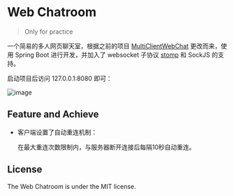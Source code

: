 # Web Chatroom
> Only for practice

一个简易的多人网页聊天室，根据之前的项目 [MultiClientWebChat](https://github.com/firejq/MultiClientWebChat) 更改而来，使用 Spring Boot 进行开发，并加入了 websocket 子协议
 [stomp](http://jmesnil.net/stomp-websocket/doc/) 和 SockJS 的支持。

启动项目后访问 127.0.0.1:8080 即可：

![image](http://otaivnlxc.bkt.clouddn.com/jpg/2018/1/23/fd804844af4902b124c6506af4b30d58.jpg)

## Feature and Achieve

- 客户端设置了自动重连机制：
    
    在最大重连次数限制内，与服务器断开连接后每隔10秒自动重连。

## License

The Web Chatroom is under the MIT license.